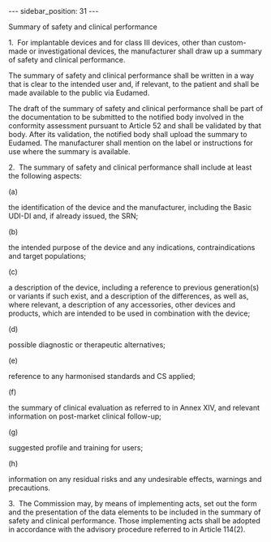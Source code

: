 
<meta data-rh="true" name="docsearch:language" content="en">
<meta data-rh="true" name="docsearch:version" content="current">
<meta data-rh="true" name="docsearch:docusaurus_tag" content="docs-default-current">
        ---
sidebar_position: 31
---
           <p class="stitle-article-norm">Summary of safety and clinical performance</p>
   <p class="norm">1.&nbsp;&nbsp;For implantable devices and for class 
III devices, other than custom-made or investigational devices, the 
manufacturer shall draw up a summary of safety and clinical performance.</p>
   <p class="norm">The summary of safety and clinical performance shall 
be written in a way that is clear to the intended user and, if relevant,
 to the patient and shall be made available to the public via Eudamed.</p>
   <p class="norm">The draft of the summary of safety and clinical 
performance shall be part of the documentation to be submitted to the 
notified body involved in the conformity assessment pursuant to 
Article&nbsp;52 and shall be validated by that body. After its 
validation, the notified body shall upload the summary to Eudamed. The 
manufacturer shall mention on the label or instructions for use where 
the summary is available.</p>
   <p class="norm">2.&nbsp;&nbsp;The summary of safety and clinical performance shall include at least the following aspects:</p>
   <div class="grid-container grid-list">
      <div class="list grid-list-column-1">
         <span>(a)&nbsp;</span>
      </div>
      <div class="grid-list-column-2">
         <p class="norm">the identification of the device and the manufacturer, including the Basic UDI-DI and, if already issued, the SRN;</p>
      </div>
   </div>
   <div class="grid-container grid-list">
      <div class="list grid-list-column-1">
         <span>(b)&nbsp;</span>
      </div>
      <div class="grid-list-column-2">
         <p class="norm">the intended purpose of the device and any indications, contraindications and target populations;</p>
      </div>
   </div>
   <div class="grid-container grid-list">
      <div class="list grid-list-column-1">
         <span>(c)&nbsp;</span>
      </div>
      <div class="grid-list-column-2">
         <p class="norm">a description of the device, including a 
reference to previous generation(s) or variants if such exist, and a 
description of the differences, as well as, where relevant, a 
description of any accessories, other devices and products, which are 
intended to be used in combination with the device;</p>
      </div>
   </div>
   <div class="grid-container grid-list">
      <div class="list grid-list-column-1">
         <span>(d)&nbsp;</span>
      </div>
      <div class="grid-list-column-2">
         <p class="norm">possible diagnostic or therapeutic alternatives;</p>
      </div>
   </div>
   <div class="grid-container grid-list">
      <div class="list grid-list-column-1">
         <span>(e)&nbsp;</span>
      </div>
      <div class="grid-list-column-2">
         <p class="norm">reference to any harmonised standards and CS applied;</p>
      </div>
   </div>
   <div class="grid-container grid-list">
      <div class="list grid-list-column-1">
         <span>(f)&nbsp;</span>
      </div>
      <div class="grid-list-column-2">
         <p class="norm">the summary of clinical evaluation as referred to in Annex&nbsp;XIV, and relevant information on post-market clinical follow-up;</p>
      </div>
   </div>
   <div class="grid-container grid-list">
      <div class="list grid-list-column-1">
         <span>(g)&nbsp;</span>
      </div>
      <div class="grid-list-column-2">
         <p class="norm">suggested profile and training for users;</p>
      </div>
   </div>
   <div class="grid-container grid-list">
      <div class="list grid-list-column-1">
         <span>(h)&nbsp;</span>
      </div>
      <div class="grid-list-column-2">
         <p class="norm">information on any residual risks and any undesirable effects, warnings and precautions.</p>
      </div>
   </div>
   <p class="norm">3.&nbsp;&nbsp;The Commission may, by means of 
implementing acts, set out the form and the presentation of the data 
elements to be included in the summary of safety and clinical 
performance. Those implementing acts shall be adopted in accordance with
 the advisory procedure referred to in Article&nbsp;114(2).</p>